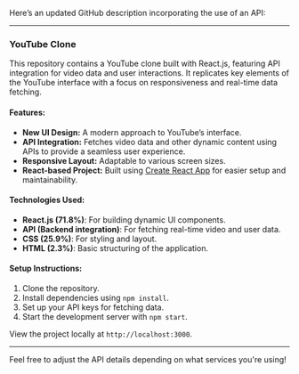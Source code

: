 Here’s an updated GitHub description incorporating the use of an API:

---

### YouTube Clone

This repository contains a YouTube clone built with React.js, featuring API integration for video data and user interactions. It replicates key elements of the YouTube interface with a focus on responsiveness and real-time data fetching.

#### Features:
- **New UI Design:** A modern approach to YouTube’s interface.
- **API Integration:** Fetches video data and other dynamic content using APIs to provide a seamless user experience.
- **Responsive Layout:** Adaptable to various screen sizes.
- **React-based Project:** Built using [Create React App](https://reactjs.org/docs/create-a-new-react-app.html) for easier setup and maintainability.

#### Technologies Used:
- **React.js (71.8%)**: For building dynamic UI components.
- **API (Backend integration)**: For fetching real-time video and user data.
- **CSS (25.9%)**: For styling and layout.
- **HTML (2.3%)**: Basic structuring of the application.

#### Setup Instructions:
1. Clone the repository.
2. Install dependencies using `npm install`.
3. Set up your API keys for fetching data.
4. Start the development server with `npm start`.

View the project locally at `http://localhost:3000`.

---

Feel free to adjust the API details depending on what services you're using!
